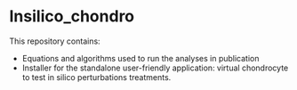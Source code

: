 # Insilico_chondro

This repository contains:
- Equations and algorithms used to run the analyses in publication
- Installer for the standalone user-friendly application: virtual chondrocyte to test in silico perturbations treatments.
